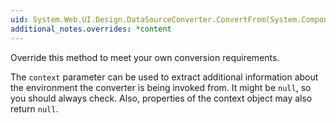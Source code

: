 ```yaml
---
uid: System.Web.UI.Design.DataSourceConverter.ConvertFrom(System.ComponentModel.ITypeDescriptorContext,System.Globalization.CultureInfo,System.Object)
additional_notes.overrides: *content
---
```


<p>Override this method to meet your own conversion requirements.  
  
 The <code>context</code> parameter can be used to extract additional information about the environment the converter is being invoked from. It might be `null`, so you should always check. Also, properties of the context object may also return `null`.</p>


